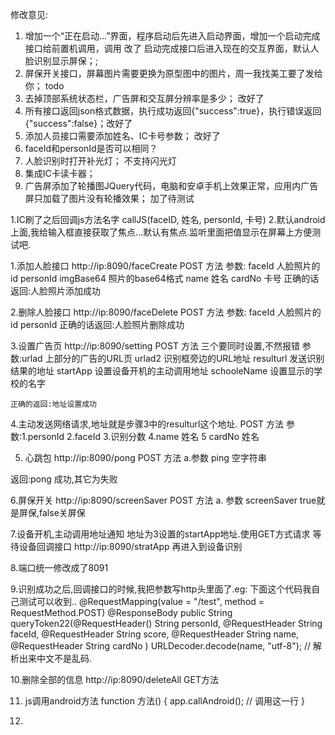﻿修改意见: 
1. 增加一个“正在启动...”界面，程序启动后先进入启动界面，增加一个启动完成接口给前置机调用，调用     改了
启动完成接口后进入现在的交互界面，默认人脸识别显示屏保；; 
2. 屏保开关接口，屏幕图片需要更换为原型图中的图片，周一我找美工要了发给你；  todo
3. 去掉顶部系统状态栏，广告屏和交互屏分辨率是多少；  改好了
4. 所有接口返回json格式数据，执行成功返回{"success":true}，执行错误返回{"success":false}；改好了
5. 添加人员接口需要添加姓名、IC卡号参数；  改好了
6. faceId和personId是否可以相同？  
7. 人脸识别时打开补光灯；   不支持闪光灯
8. 集成IC卡读卡器；   
9. 广告屏添加了轮播图JQuery代码，电脑和安卓手机上效果正常，应用内广告屏只加载了图片没有轮播效果；  加了待测试


1.IC刷了之后回调js方法名字  callJS(faceID, 姓名, personId, 卡号)
2.默认android上面,我给输入框直接获取了焦点...默认有焦点.监听里面把值显示在屏幕上方便测试吧.


1.添加人脸接口 http://ip:8090/faceCreate  POST 方法
    参数:
            faceId  人脸照片的id
            personId
            imgBase64 照片的base64格式
            name 姓名
            cardNo  卡号
     正确的话返回:人脸照片添加成功

2.删除人脸接口 http://ip:8090/faceDelete  POST 方法
    参数:
            faceId  人脸照片的id
            personId
    正确的话返回:人脸照片删除成功

3.设置广告页  http://ip:8090/setting  POST 方法   三个要同时设置,不然报错
    参数:urlad 上部分的广告的URL页
         urlad2 识别框旁边的URL地址
         resulturl 发送识别结果的地址
         startApp  设置设备开机的主动调用地址
         schooleName 设置显示的学校的名字

    正确的返回:地址设置成功


4.主动发送网络请求,地址就是步骤3中的resulturl这个地址.  POST 方法
    参数:1.personId
         2.faceId
         3.识别分数
         4.name  姓名
         5 cardNo 姓名




5. 心跳包   http://ip:8090/pong  POST 方法
a.参数  ping  空字符串

返回:pong 成功,其它为失败

6.屏保开关  http://ip:8090/screenSaver  POST 方法
a. 参数  screenSaver    true就是屏保,false关屏保

7.设备开机,主动调用地址通知  地址为3设置的startApp地址.使用GET方式请求
    等待设备回调接口  http://ip:8090/stratApp 再进入到设备识别


8.端口统一修改成了8091


9.识别成功之后,回调接口的时候,我把参数写http头里面了.eg:  下面这个代码我自己测试可以收到..
@RequestMapping(value = "/test", method = RequestMethod.POST)
    @ResponseBody
    public String queryToken22(@RequestHeader() String personId, @RequestHeader String faceId,
                               @RequestHeader String score, @RequestHeader String name, @RequestHeader String cardNo )
    URLDecoder.decode(name, "utf-8"); // 解析出来中文不是乱码.


10.删除全部的信息
    http://ip:8090/deleteAll  GET方法


11. js调用android方法
    function 方法() {
        app.callAndroid(); // 调用这一行
    }

12.




